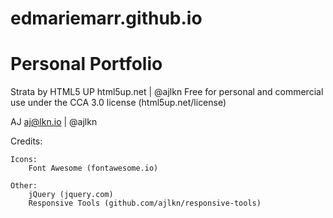 # edmariemarr.github.io

# Personal Portfolio

Strata by HTML5 UP
html5up.net | @ajlkn
Free for personal and commercial use under the CCA 3.0 license (html5up.net/license)

AJ
aj@lkn.io | @ajlkn

Credits:

	Icons:
		Font Awesome (fontawesome.io)

	Other:
		jQuery (jquery.com)
		Responsive Tools (github.com/ajlkn/responsive-tools)
